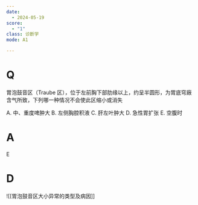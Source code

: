 ```yaml
---
date:
  - 2024-05-19
score:
  - "1"
class: 诊断学
mode: A1

---
```

# Q
胃泡鼓音区（Traube 区），位于左前胸下部肋缘以上，约呈半圆形，为胃底穹廠含气所致，下列哪一种情况不会使此区缩小或消失

A. 中、重度啤肿大 
B. 左侧胸腔积液 
C. 肝左叶肿大
D. 急性胃扩张 
E. 空腹时

# A

E


# D
![[胃泡鼓音区大小异常的类型及病因]]